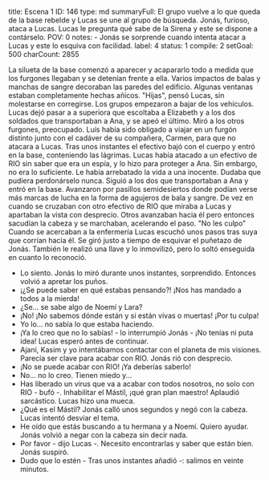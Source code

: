 title:          Escena 1
ID:             146
type:           md
summaryFull:    El grupo vuelve a lo que queda de la base rebelde y Lucas se une al grupo de búsqueda. Jonás, furioso, ataca a Lucas. Lucas le pregunta qué sabe de la Sirena y este se dispone a contárselo.
POV:            0
notes:          - Jonás se sorprende cuando intenta atacar a Lucas y este lo esquiva con facilidad.
label:          4
status:         1
compile:        2
setGoal:        500
charCount:      2855


La silueta de la base comenzó a aparecer y acapararlo todo a medida que los furgones llegaban y se detenían frente a ella.
Varios impactos de balas y manchas de sangre decoraban las paredes del edificio. Algunas ventanas estaban completamente hechas añicos.
"Hijas", pensó Lucas, sin molestarse en corregirse.
Los grupos empezaron a bajar de los vehículos. Lucas dejó pasar a a superiora que escoltaba a Elizabeth y a los dos soldados que transportaban a Ana, y se apeó el último.
Miró a los otros furgones, preocupado.
Luís había sido obligado a viajar en un furgón distinto junto con el cadáver de su compañera, Carmen, para que no atacara a Lucas. Tras unos instantes el efectivo bajó con el cuerpo y entró en la base, conteniendo las lágrimas.
Lucas había atacado a un efectivo de RIO sin saber que era un espía, y lo hizo para proteger a Ana. Sin embargo, no era lo suficiente. Le había arrebatado la vida a una inocente.
Dudaba que pudiera perdonárselo nunca.
Siguió a los dos que transportaban a Ana y entró en la base. Avanzaron por pasillos semidesiertos donde podían verse más marcas de lucha en la forma de agujeros de bala y sangre.
De vez en cuando se cruzaban con otro efectivo de RIO que miraba a Lucas y apartaban la vista con desprecio. Otros avanzaban hacia él pero entonces sacudían la cabeza y se marchaban, acelerando el paso.
"No les culpo"
Cuando se acercaban a la enfermería Lucas escuchó unos pasos tras suya que corrían hacia él.
Se giró justo a tiempo de esquivar el puñetazo de Jonás. También le realizó una llave y lo inmovilizó, pero lo soltó enseguida en cuanto lo reconoció.
- Lo siento.
Jonás lo miró durante unos instantes, sorprendido. Entonces volvió a apretar los puños.
- ¡¿Se puede saber en qué estabas pensando?! ¡Nos has mandado a todos a la mierda!
- ¿Se... se sabe algo de Noemí y Lara?
- ¡No! ¡No sabemos dónde están y si están vivas o muertas! ¡Por tu culpa!
- Yo lo... no sabía lo que estaba haciendo.
- ¡Ya lo creo que no lo sabías! - lo interrumpió Jonás - ¡No tenías ni puta idea!
Lucas esperó antes de continuar.
- Ajani, Kasim y yo intentábamos contactar con el planeta de mis visiones. Parecía ser clave para acabar con RIO.
Jonás rió con desprecio.
- ¡No se puede acabar con RIO! ¡Ya deberías saberlo!
- No... no lo creo. Tienen miedo y...
- Has liberado un virus que va a acabar con todos nosotros, no solo con RIO - bufó -. Inhabilitar el Mástil, ¡qué gran plan maestro!
Aplaudió sarcástico. Lucas hizo una mueca.
- ¿Qué es el Mástil?
Jonás calló unos segundos y negó con la cabeza. Lucas intentó desviar el tema.
- He oído que estás buscando a tu hermana y a Noemí. Quiero ayudar.
Jonás volvió a negar con la cabeza sin decir nada.
- Por favor - dijo Lucas -. Necesito encontrarlas y saber que están bien.
Jonás suspiró.
- Dudo que lo estén - Tras unos instantes añadió -: salimos en veinte minutos.